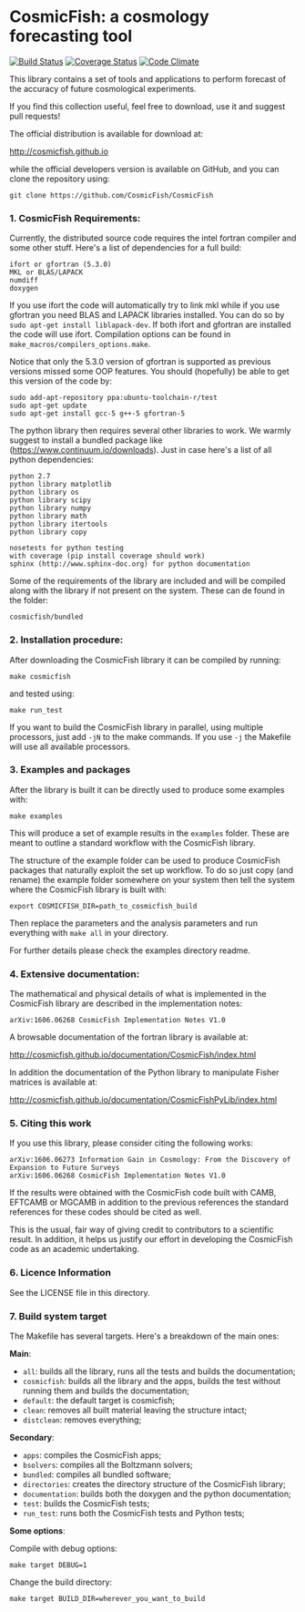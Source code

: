 CosmicFish: a cosmology forecasting tool
========================================

[![Build Status](https://travis-ci.org/CosmicFish/CosmicFish.svg?branch=master)](https://travis-ci.org/CosmicFish/CosmicFish)
[![Coverage Status](https://coveralls.io/repos/github/CosmicFish/CosmicFish/badge.svg?branch=master)](https://coveralls.io/github/CosmicFish/CosmicFish?branch=master)
[![Code Climate](https://codeclimate.com/github/CosmicFish/CosmicFish/badges/gpa.svg)](https://codeclimate.com/github/CosmicFish/CosmicFish)

This library contains a set of tools and applications to
perform forecast of the accuracy of future cosmological
experiments.

If you find this collection useful, feel free to download, use it and suggest
pull requests!

The official distribution is available for download at:

http://cosmicfish.github.io

while the official developers version is available on GitHub, and you can clone the
repository using:

	git clone https://github.com/CosmicFish/CosmicFish

### 1. CosmicFish Requirements:

Currently, the distributed source code requires the intel fortran compiler and some other stuff.
Here's a list of dependencies for a full build:

	ifort or gfortran (5.3.0)
	MKL or BLAS/LAPACK
	numdiff
	doxygen

If you use ifort the code will automatically try to link mkl while if you use gfortran you need BLAS and LAPACK libraries installed. You can do so by ``sudo apt-get install liblapack-dev``. If both ifort and gfortran are installed the code will use ifort. Compilation options can be found in ``make_macros/compilers_options.make``.

Notice that only the 5.3.0 version of gfortran is supported as previous versions missed some OOP features. You should (hopefully) be able to get this version of the code by:

	sudo add-apt-repository ppa:ubuntu-toolchain-r/test
	sudo apt-get update
	sudo apt-get install gcc-5 g++-5 gfortran-5

The python library then requires several other libraries to work. We warmly suggest to install a
bundled package like (https://www.continuum.io/downloads). Just in case here's a list of all python
dependencies:

	python 2.7
	python library matplotlib
	python library os
	python library scipy
	python library numpy
	python library math
	python library itertools
	python library copy

	nosetests for python testing
	with coverage (pip install coverage should work)
	sphinx (http://www.sphinx-doc.org) for python documentation

Some of the requirements of the library are included and will be compiled along with the library if not present on the system.
These can de found in the folder:

	cosmicfish/bundled

### 2. Installation procedure:

After downloading the CosmicFish library it can be compiled by running:

	make cosmicfish

and tested using:

	make run_test

If you want to build the CosmicFish library in parallel, using multiple processors, just add ``-jN`` to the make commands. If you use ``-j`` the Makefile will use all available processors.

### 3. Examples and packages

After the library is built it can be directly used to produce some examples with:

	make examples

This will produce a set of example results in the ``examples`` folder. These are meant to outline a standard workflow with the CosmicFish library.

The structure of the example folder can be used to produce CosmicFish packages that naturally exploit the set up workflow.
To do so just copy (and rename) the example folder somewhere on your system then tell the system where the CosmicFish library is built with:

	export COSMICFISH_DIR=path_to_cosmicfish_build

Then replace the parameters and the analysis parameters and run everything with ``make all`` in your directory.

For further details please check the examples directory readme.

### 4. Extensive documentation:

The mathematical and physical details of what is implemented in the CosmicFish library are described in the implementation notes:

    arXiv:1606.06268 CosmicFish Implementation Notes V1.0

A browsable documentation of the fortran library is available at:

http://cosmicfish.github.io/documentation/CosmicFish/index.html

In addition the documentation of the Python library to manipulate Fisher matrices is available at:

http://cosmicfish.github.io/documentation/CosmicFishPyLib/index.html

### 5. Citing this work

If you use this library, please consider citing the following works:

	arXiv:1606.06273 Information Gain in Cosmology: From the Discovery of Expansion to Future Surveys
	arXiv:1606.06268 CosmicFish Implementation Notes V1.0

If the results were obtained with the CosmicFish code built with CAMB, EFTCAMB or MGCAMB in addition to the previous references the standard references for these codes should be cited as well.

This is the usual, fair way of giving credit to contributors to a scientific result. In addition, it helps us justify our effort in developing the CosmicFish code as an academic undertaking.

### 6. Licence Information

See the LICENSE file in this directory.

### 7. Build system target

The Makefile has several targets. Here's a breakdown of the main ones:

**Main**:

* ``all``: builds all the library, runs all the tests and builds the documentation;
* ``cosmicfish``: builds all the library and the apps, builds the test without running them and builds the documentation;
* ``default``: the default target is cosmicfish;
* ``clean``: removes all built material leaving the structure intact;
* ``distclean``: removes everything;

**Secondary**:

* ``apps``: compiles the CosmicFish apps;
* ``bsolvers``: compiles all the Boltzmann solvers;
* ``bundled``: compiles all bundled software;
* ``directories``: creates the directory structure of the CosmicFish library;
* ``documentation``: builds both the doxygen and the python documentation;
* ``test``: builds the CosmicFish tests;
* ``run_test``: runs both the CosmicFish tests and Python tests;

**Some options**:

Compile with debug options:

	make target DEBUG=1

Change the build directory:

	make target BUILD_DIR=wherever_you_want_to_build
